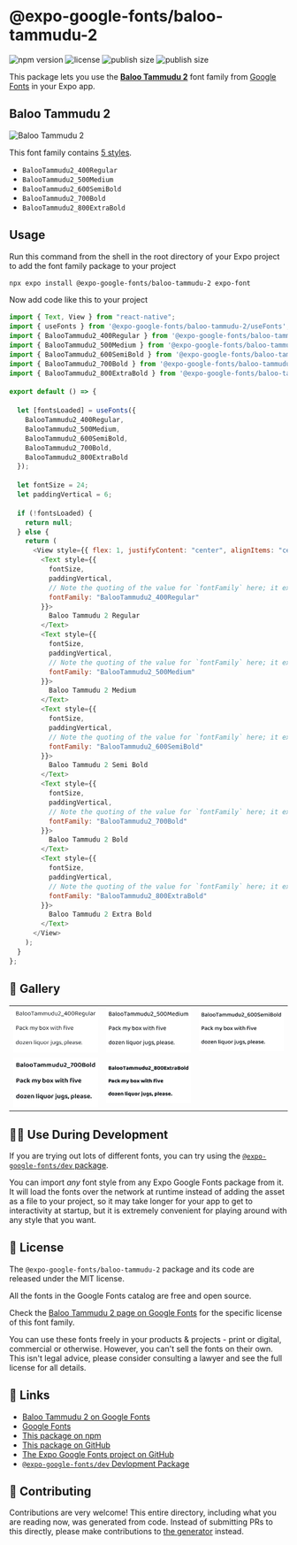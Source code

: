 # @expo-google-fonts/baloo-tammudu-2

![npm version](https://flat.badgen.net/npm/v/@expo-google-fonts/baloo-tammudu-2)
![license](https://flat.badgen.net/github/license/expo/google-fonts)
![publish size](https://flat.badgen.net/packagephobia/install/@expo-google-fonts/baloo-tammudu-2)
![publish size](https://flat.badgen.net/packagephobia/publish/@expo-google-fonts/baloo-tammudu-2)

This package lets you use the [**Baloo Tammudu 2**](https://fonts.google.com/specimen/Baloo+Tammudu+2) font family from [Google Fonts](https://fonts.google.com/) in your Expo app.

## Baloo Tammudu 2

![Baloo Tammudu 2](./font-family.png)

This font family contains [5 styles](#-gallery).

- `BalooTammudu2_400Regular`
- `BalooTammudu2_500Medium`
- `BalooTammudu2_600SemiBold`
- `BalooTammudu2_700Bold`
- `BalooTammudu2_800ExtraBold`

## Usage

Run this command from the shell in the root directory of your Expo project to add the font family package to your project

```sh
npx expo install @expo-google-fonts/baloo-tammudu-2 expo-font
```

Now add code like this to your project

```js
import { Text, View } from "react-native";
import { useFonts } from '@expo-google-fonts/baloo-tammudu-2/useFonts';
import { BalooTammudu2_400Regular } from '@expo-google-fonts/baloo-tammudu-2/400Regular';
import { BalooTammudu2_500Medium } from '@expo-google-fonts/baloo-tammudu-2/500Medium';
import { BalooTammudu2_600SemiBold } from '@expo-google-fonts/baloo-tammudu-2/600SemiBold';
import { BalooTammudu2_700Bold } from '@expo-google-fonts/baloo-tammudu-2/700Bold';
import { BalooTammudu2_800ExtraBold } from '@expo-google-fonts/baloo-tammudu-2/800ExtraBold';

export default () => {

  let [fontsLoaded] = useFonts({
    BalooTammudu2_400Regular, 
    BalooTammudu2_500Medium, 
    BalooTammudu2_600SemiBold, 
    BalooTammudu2_700Bold, 
    BalooTammudu2_800ExtraBold
  });

  let fontSize = 24;
  let paddingVertical = 6;

  if (!fontsLoaded) {
    return null;
  } else {
    return (
      <View style={{ flex: 1, justifyContent: "center", alignItems: "center" }}>
        <Text style={{
          fontSize,
          paddingVertical,
          // Note the quoting of the value for `fontFamily` here; it expects a string!
          fontFamily: "BalooTammudu2_400Regular"
        }}>
          Baloo Tammudu 2 Regular
        </Text>
        <Text style={{
          fontSize,
          paddingVertical,
          // Note the quoting of the value for `fontFamily` here; it expects a string!
          fontFamily: "BalooTammudu2_500Medium"
        }}>
          Baloo Tammudu 2 Medium
        </Text>
        <Text style={{
          fontSize,
          paddingVertical,
          // Note the quoting of the value for `fontFamily` here; it expects a string!
          fontFamily: "BalooTammudu2_600SemiBold"
        }}>
          Baloo Tammudu 2 Semi Bold
        </Text>
        <Text style={{
          fontSize,
          paddingVertical,
          // Note the quoting of the value for `fontFamily` here; it expects a string!
          fontFamily: "BalooTammudu2_700Bold"
        }}>
          Baloo Tammudu 2 Bold
        </Text>
        <Text style={{
          fontSize,
          paddingVertical,
          // Note the quoting of the value for `fontFamily` here; it expects a string!
          fontFamily: "BalooTammudu2_800ExtraBold"
        }}>
          Baloo Tammudu 2 Extra Bold
        </Text>
      </View>
    );
  }
};
```

## 🔡 Gallery


||||
|-|-|-|
|![BalooTammudu2_400Regular](./400Regular/BalooTammudu2_400Regular.ttf.png)|![BalooTammudu2_500Medium](./500Medium/BalooTammudu2_500Medium.ttf.png)|![BalooTammudu2_600SemiBold](./600SemiBold/BalooTammudu2_600SemiBold.ttf.png)||
|![BalooTammudu2_700Bold](./700Bold/BalooTammudu2_700Bold.ttf.png)|![BalooTammudu2_800ExtraBold](./800ExtraBold/BalooTammudu2_800ExtraBold.ttf.png)|||


## 👩‍💻 Use During Development

If you are trying out lots of different fonts, you can try using the [`@expo-google-fonts/dev` package](https://github.com/expo/google-fonts/tree/master/font-packages/dev#readme).

You can import _any_ font style from any Expo Google Fonts package from it. It will load the fonts over the network at runtime instead of adding the asset as a file to your project, so it may take longer for your app to get to interactivity at startup, but it is extremely convenient for playing around with any style that you want.


## 📖 License

The `@expo-google-fonts/baloo-tammudu-2` package and its code are released under the MIT license.

All the fonts in the Google Fonts catalog are free and open source.

Check the [Baloo Tammudu 2 page on Google Fonts](https://fonts.google.com/specimen/Baloo+Tammudu+2) for the specific license of this font family.

You can use these fonts freely in your products & projects - print or digital, commercial or otherwise. However, you can't sell the fonts on their own. This isn't legal advice, please consider consulting a lawyer and see the full license for all details.

## 🔗 Links

- [Baloo Tammudu 2 on Google Fonts](https://fonts.google.com/specimen/Baloo+Tammudu+2)
- [Google Fonts](https://fonts.google.com/)
- [This package on npm](https://www.npmjs.com/package/@expo-google-fonts/baloo-tammudu-2)
- [This package on GitHub](https://github.com/expo/google-fonts/tree/master/font-packages/baloo-tammudu-2)
- [The Expo Google Fonts project on GitHub](https://github.com/expo/google-fonts)
- [`@expo-google-fonts/dev` Devlopment Package](https://github.com/expo/google-fonts/tree/master/font-packages/dev)

## 🤝 Contributing

Contributions are very welcome! This entire directory, including what you are reading now, was generated from code. Instead of submitting PRs to this directly, please make contributions to [the generator](https://github.com/expo/google-fonts/tree/master/packages/generator) instead.
